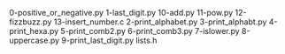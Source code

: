 0-positive_or_negative.py
1-last_digit.py
10-add.py
11-pow.py
12-fizzbuzz.py
13-insert_number.c
2-print_alphabet.py
3-print_alphabt.py
4-print_hexa.py
5-print_comb2.py
6-print_comb3.py
7-islower.py
8-uppercase.py
9-print_last_digit.py
lists.h
